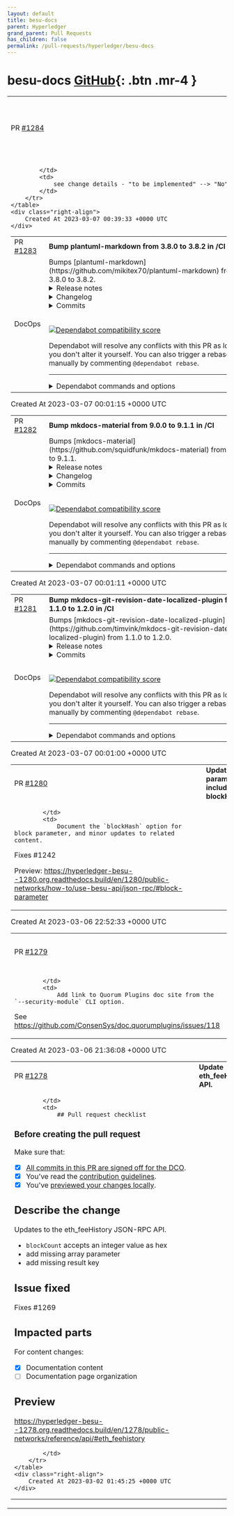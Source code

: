 ```yaml
---
layout: default
title: besu-docs
parent: Hyperledger
grand_parent: Pull Requests
has_children: false
permalink: /pull-requests/hyperledger/besu-docs
---
```


# besu-docs <span class="fs-3 right-align">[GitHub](https://github.com/hyperledger/besu-docs){: .btn .mr-4 }</span>


<div>
    <table>
        <tr>
            <td>
                PR <a href="https://github.com/hyperledger/besu-docs/pull/1284" class=".btn">#1284</a>
            </td>
            <td>
                <b>
                    changing page to reflect we will not be implementing forest snap server
                </b>
            </td>
        </tr>
        <tr>
            <td>
                
            </td>
            <td>
                see change details - "to be implemented" --> "No" 
            </td>
        </tr>
    </table>
    <div class="right-align">
        Created At 2023-03-07 00:39:33 +0000 UTC
    </div>
</div>

<div>
    <table>
        <tr>
            <td>
                PR <a href="https://github.com/hyperledger/besu-docs/pull/1283" class=".btn">#1283</a>
            </td>
            <td>
                <b>
                    Bump plantuml-markdown from 3.8.0 to 3.8.2 in /CI
                </b>
            </td>
        </tr>
        <tr>
            <td>
                <span class="chip">DocOps</span>
            </td>
            <td>
                Bumps [plantuml-markdown](https://github.com/mikitex70/plantuml-markdown) from 3.8.0 to 3.8.2.
<details>
<summary>Release notes</summary>
<p><em>Sourced from <a href="https://github.com/mikitex70/plantuml-markdown/releases">plantuml-markdown's releases</a>.</em></p>
<blockquote>
<p>Forced UTF-8 encoding when files are passed to local plantuml.
Make sure that the diagram files are in utf-8, especially in Windows.</p>
<h2>Added option for disabling SSL checks</h2>
<p>Added the 'insecure<code>configuration option to disable HTTPS SSL certificate validation. Set to</code>True` when using a custom PlantUML installation with self-signed certificates.</p>
</blockquote>
</details>
<details>
<summary>Changelog</summary>
<p><em>Sourced from <a href="https://github.com/mikitex70/plantuml-markdown/blob/master/CHANGELOG.md">plantuml-markdown's changelog</a>.</em></p>
<blockquote>
<h2>3.8.2 (2023-03-06)</h2>
<h3>Changes</h3>
<ul>
<li>Updated CHANGELOG for the new release. [Michele Tessaro]</li>
</ul>
<h3>Fix</h3>
<ul>
<li>
<p>Explicitly pass charset to plantuml. [Victor Westerhuis]</p>
<p>The code is explicitly encoded to UTF-8, but plantuml gets to pick its own charset. On my Windows installation it picks codepage 1252 by default, leading to wrong characters in the output. UTF-8 should be available everywhere according to the <a href="https://plantuml.com/unicode">PlantUML documentation</a>.</p>
</li>
</ul>
<h2>3.8.1 (2023-01-29)</h2>
<h3>New</h3>
<ul>
<li>
<p>Added option for disabling SSL checks (refs <a href="https://github-redirect.dependabot.com/mikitex70/plantuml-markdown/issues/83">#83</a>) [Michele Tessaro]</p>
<p>Added the <code>insecure</code> configuration option for disabling HTTPS SSL
certificate validation.
Set it to <code>True</code> when the PlantUML server uses self-signed certificates.</p>
</li>
</ul>
</blockquote>
</details>
<details>
<summary>Commits</summary>
<ul>
<li><a href="https://github.com/mikitex70/plantuml-markdown/commit/e48b04918315d769d91b4714f111f3f90668c872"><code>e48b049</code></a> chg: pkg: changed version for the new release</li>
<li><a href="https://github.com/mikitex70/plantuml-markdown/commit/81c4b0300ffdfaf588db5e430759b8a0fdd24338"><code>81c4b03</code></a> Merge pull request <a href="https://github-redirect.dependabot.com/mikitex70/plantuml-markdown/issues/85">#85</a> from viccie30/patch-1</li>
<li><a href="https://github.com/mikitex70/plantuml-markdown/commit/4d366fc946c9593d4993c84a8869849985b6b99c"><code>4d366fc</code></a> Explicitly pass charset to plantuml</li>
<li><a href="https://github.com/mikitex70/plantuml-markdown/commit/d63efae88ac519d21b2c614090b380208fb76554"><code>d63efae</code></a> chg: doc: updated CHANGELOG for the new release</li>
<li><a href="https://github.com/mikitex70/plantuml-markdown/commit/79d5f7ba9ee9d7e98921ce1a1b09520da21de696"><code>79d5f7b</code></a> new: usr: added option for disabling SSL checks (refs <a href="https://github-redirect.dependabot.com/mikitex70/plantuml-markdown/issues/83">#83</a>)</li>
<li>See full diff in <a href="https://github.com/mikitex70/plantuml-markdown/compare/3.8.0...3.8.2">compare view</a></li>
</ul>
</details>
<br />


[![Dependabot compatibility score](https://dependabot-badges.githubapp.com/badges/compatibility_score?dependency-name=plantuml-markdown&package-manager=pip&previous-version=3.8.0&new-version=3.8.2)](https://docs.github.com/en/github/managing-security-vulnerabilities/about-dependabot-security-updates#about-compatibility-scores)

Dependabot will resolve any conflicts with this PR as long as you don't alter it yourself. You can also trigger a rebase manually by commenting `@dependabot rebase`.

[//]: # (dependabot-automerge-start)
[//]: # (dependabot-automerge-end)

---

<details>
<summary>Dependabot commands and options</summary>
<br />

You can trigger Dependabot actions by commenting on this PR:
- `@dependabot rebase` will rebase this PR
- `@dependabot recreate` will recreate this PR, overwriting any edits that have been made to it
- `@dependabot merge` will merge this PR after your CI passes on it
- `@dependabot squash and merge` will squash and merge this PR after your CI passes on it
- `@dependabot cancel merge` will cancel a previously requested merge and block automerging
- `@dependabot reopen` will reopen this PR if it is closed
- `@dependabot close` will close this PR and stop Dependabot recreating it. You can achieve the same result by closing it manually
- `@dependabot ignore this major version` will close this PR and stop Dependabot creating any more for this major version (unless you reopen the PR or upgrade to it yourself)
- `@dependabot ignore this minor version` will close this PR and stop Dependabot creating any more for this minor version (unless you reopen the PR or upgrade to it yourself)
- `@dependabot ignore this dependency` will close this PR and stop Dependabot creating any more for this dependency (unless you reopen the PR or upgrade to it yourself)


</details>
            </td>
        </tr>
    </table>
    <div class="right-align">
        Created At 2023-03-07 00:01:15 +0000 UTC
    </div>
</div>

<div>
    <table>
        <tr>
            <td>
                PR <a href="https://github.com/hyperledger/besu-docs/pull/1282" class=".btn">#1282</a>
            </td>
            <td>
                <b>
                    Bump mkdocs-material from 9.0.0 to 9.1.1 in /CI
                </b>
            </td>
        </tr>
        <tr>
            <td>
                <span class="chip">DocOps</span>
            </td>
            <td>
                Bumps [mkdocs-material](https://github.com/squidfunk/mkdocs-material) from 9.0.0 to 9.1.1.
<details>
<summary>Release notes</summary>
<p><em>Sourced from <a href="https://github.com/squidfunk/mkdocs-material/releases">mkdocs-material's releases</a>.</em></p>
<blockquote>
<h2>mkdocs-material-9.1.1</h2>
<ul>
<li>Updated Czech and Thai translations</li>
<li>Improved instant loading (scroll restoration, slow connections)</li>
<li>Fixed <a href="https://github-redirect.dependabot.com/squidfunk/mkdocs-material/issues/5023">#5023</a>: Instant loading not allowing to go back to initial page</li>
<li>Fixed <a href="https://github-redirect.dependabot.com/squidfunk/mkdocs-material/issues/3797">#3797</a>: Instant loading does not work with section anchors in Safari</li>
</ul>
<h2>mkdocs-material-9.1.0</h2>
<ul>
<li>Docker image now available for <code>amd64</code>, <code>arm64</code> and <code>arm/v7</code></li>
<li>Updated Chinese (Taiwanese) translations</li>
<li>Generalized tag identifier implementation</li>
<li>Fixed flickering of header shadow on load</li>
<li>Fixed occasional flickering of announcement bar</li>
</ul>
<h2>mkdocs-material-9.0.15</h2>
<ul>
<li>Updated Chinese (Traditional) translations</li>
<li>Updated Hebrew translations</li>
</ul>
<h2>mkdocs-material-9.0.14</h2>
<ul>
<li>Fixed <a href="https://github-redirect.dependabot.com/squidfunk/mkdocs-material/issues/5072">#5072</a>: Rendering bug on navigation expand button in Firefox</li>
</ul>
<h2>mkdocs-material-9.0.13</h2>
<ul>
<li>Updated Uzbek translations</li>
<li>Switched back to pre-9.0.0 headline detection in <code>content</code> partial</li>
<li>Fixed <a href="https://github-redirect.dependabot.com/squidfunk/mkdocs-material/issues/5062">#5062</a>: Version warning not readable when using slate scheme</li>
<li>Fixed <a href="https://github-redirect.dependabot.com/squidfunk/mkdocs-material/issues/5061">#5061</a>: Improved discernibility of table row hover color</li>
<li>Fixed <a href="https://github-redirect.dependabot.com/squidfunk/mkdocs-material/issues/5034">#5034</a>: Sequence actors in Mermaid diagrams not color-abiding</li>
<li>Fixed <a href="https://github-redirect.dependabot.com/squidfunk/mkdocs-material/issues/4919">#4919</a>: Allow to hide version warning in multiple versions</li>
</ul>
<h2>mkdocs-material-9.0.12</h2>
<ul>
<li>Updated Catalan translations</li>
<li>Fixed <a href="https://github-redirect.dependabot.com/squidfunk/mkdocs-material/issues/4975">#4975</a>: Mermaid entity relationship rendering diagrams bug</li>
<li>Fixed <a href="https://github-redirect.dependabot.com/squidfunk/mkdocs-material/issues/4924">#4924</a>: Header title not reset when using instant loading</li>
</ul>
<h2>mkdocs-material-9.0.11</h2>
<ul>
<li>Added Mastodon verification for social links (<code>rel=me</code>)</li>
<li>Updated Italian translations</li>
</ul>
<h2>mkdocs-material-9.0.10</h2>
<ul>
<li>Updated Arabic translations</li>
<li>Updated Korean translations</li>
<li>Updated Hungarian translations</li>
<li>Updated Russian translations</li>
<li>Fixed <a href="https://github-redirect.dependabot.com/squidfunk/mkdocs-material/issues/4977">#4977</a>: Improved accessibility for content tabs</li>
<li>Fixed <a href="https://github-redirect.dependabot.com/squidfunk/mkdocs-material/issues/4960">#4960</a>: Sometimes anchor following doesn't bring last item into view</li>
</ul>
<h2>mkdocs-material-9.0.9</h2>
<ul>
<li>Updated Bulgarian translations</li>
<li>Updated Chinese (Simplified) translations</li>
<li>Updated Dutch translations</li>
<li>Updated Hindi translations</li>
</ul>
<!-- raw HTML omitted -->
</blockquote>
<p>... (truncated)</p>
</details>
<details>
<summary>Changelog</summary>
<p><em>Sourced from <a href="https://github.com/squidfunk/mkdocs-material/blob/master/CHANGELOG">mkdocs-material's changelog</a>.</em></p>
<blockquote>
<p>mkdocs-material-9.1.1 (2023-03-05)</p>
<ul>
<li>Updated Czech and Thai translations</li>
<li>Improved instant loading (scroll restoration, slow connections)</li>
<li>Fixed <a href="https://github-redirect.dependabot.com/squidfunk/mkdocs-material/issues/5023">#5023</a>: Instant loading not allowing to go back to initial page</li>
<li>Fixed <a href="https://github-redirect.dependabot.com/squidfunk/mkdocs-material/issues/3797">#3797</a>: Instant loading does not work with section anchors in Safari</li>
</ul>
<p>mkdocs-material-9.1.0+insiders-4.32.2 (2023-03-02)</p>
<ul>
<li>Fixed <a href="https://github-redirect.dependabot.com/squidfunk/mkdocs-material/issues/5127">#5127</a>: Privacy plugin not handling large number of occurrences</li>
<li>Fixed <a href="https://github-redirect.dependabot.com/squidfunk/mkdocs-material/issues/5126">#5126</a>: Privacy plugin breaks when replacing specific emojis</li>
</ul>
<p>mkdocs-material-9.1.0 (2023-03-02)</p>
<ul>
<li>Docker image now available for amd64, arm64 and arm/v7</li>
<li>Updated Chinese (Taiwanese) translations</li>
<li>Generalized tag identifier implementation</li>
<li>Fixed flickering of header shadow on load</li>
<li>Fixed occasional flickering of announcement bar</li>
</ul>
<p>mkdocs-material-9.0.15 (2023-02-26)</p>
<ul>
<li>Updated Chinese (Traditional) translations</li>
<li>Updated Hebrew translations</li>
</ul>
<p>mkdocs-material-9.0.14+insiders-4.32.1 (2023-02-23)</p>
<ul>
<li>Fixed code block spans interfering with copying</li>
<li>Fixed <a href="https://github-redirect.dependabot.com/squidfunk/mkdocs-material/issues/5077">#5077</a>: Privacy plugin breaks image alt text encoding</li>
<li>Fixed <a href="https://github-redirect.dependabot.com/squidfunk/mkdocs-material/issues/5079">#5079</a>: Privacy plugin removing rel=me on external links</li>
</ul>
<p>mkdocs-material-9.0.14 (2023-02-23)</p>
<ul>
<li>Fixed <a href="https://github-redirect.dependabot.com/squidfunk/mkdocs-material/issues/5072">#5072</a>: Rendering bug on navigation expand button in Firefox</li>
</ul>
<p>mkdocs-material-9.0.13+insiders-4.32.0 (2023-02-19)</p>
<ul>
<li>Added support for custom selectors for code annotations</li>
<li>Added support for code line range selection for better sharing</li>
</ul>
<p>mkdocs-material-9.0.13+insiders-4.31.0 (2023-02-18)</p>
<ul>
<li>Added support for table of contents on blog index and archive pages</li>
<li>Fixed <a href="https://github-redirect.dependabot.com/squidfunk/mkdocs-material/issues/4512">#4512</a>: Allow custom search field boosts (experimental)</li>
</ul>
<p>mkdocs-material-9.0.13 (2023-02-18)</p>
<ul>
<li>Updated Uzbek translations</li>
<li>Switched back to pre-9.0.0 headline detection in content partial</li>
<li>Fixed <a href="https://github-redirect.dependabot.com/squidfunk/mkdocs-material/issues/5062">#5062</a>: Version warning not readable when using slate scheme</li>
</ul>
<!-- raw HTML omitted -->
</blockquote>
<p>... (truncated)</p>
</details>
<details>
<summary>Commits</summary>
<ul>
<li><a href="https://github.com/squidfunk/mkdocs-material/commit/2eff27fb2bfd09371301794d050fff7a22229902"><code>2eff27f</code></a> Prepare 9.1.1 release</li>
<li><a href="https://github.com/squidfunk/mkdocs-material/commit/80d96036277f0f8fe8dee27988db620afa925bfa"><code>80d9603</code></a> Refactored instant loading (<a href="https://github-redirect.dependabot.com/squidfunk/mkdocs-material/issues/5032">#5032</a>)</li>
<li><a href="https://github.com/squidfunk/mkdocs-material/commit/7efb5fe70029933e232899642dfaf31dcbbe6de1"><code>7efb5fe</code></a> Updated Thai translations</li>
<li><a href="https://github.com/squidfunk/mkdocs-material/commit/48b89f3dc0796d5a2982c10635cd65fb5de4c3d2"><code>48b89f3</code></a> Updated Czech translations</li>
<li><a href="https://github.com/squidfunk/mkdocs-material/commit/091f9c07a8699feea7345fc66ca2150fcb27b234"><code>091f9c0</code></a> Updated Insiders changelog</li>
<li><a href="https://github.com/squidfunk/mkdocs-material/commit/4659d0a5eec9560438b1c4e0a19a0ef127108304"><code>4659d0a</code></a> Documentation</li>
<li><a href="https://github.com/squidfunk/mkdocs-material/commit/41f783faa452a818c2d33e7cf03ba712591c9bb3"><code>41f783f</code></a> Updated changelog</li>
<li><a href="https://github.com/squidfunk/mkdocs-material/commit/7b8b82e8569a3c23958027afbab71dffa308fc38"><code>7b8b82e</code></a> Prepare 9.1.0 release</li>
<li><a href="https://github.com/squidfunk/mkdocs-material/commit/15578c7d418a80d2cc0414dbba935a3154dda386"><code>15578c7</code></a> Updated dependencies</li>
<li><a href="https://github.com/squidfunk/mkdocs-material/commit/eb51f1c38712593970b730627c5c27164bcb87ac"><code>eb51f1c</code></a> Updated distribution files</li>
<li>Additional commits viewable in <a href="https://github.com/squidfunk/mkdocs-material/compare/9.0.0...9.1.1">compare view</a></li>
</ul>
</details>
<br />


[![Dependabot compatibility score](https://dependabot-badges.githubapp.com/badges/compatibility_score?dependency-name=mkdocs-material&package-manager=pip&previous-version=9.0.0&new-version=9.1.1)](https://docs.github.com/en/github/managing-security-vulnerabilities/about-dependabot-security-updates#about-compatibility-scores)

Dependabot will resolve any conflicts with this PR as long as you don't alter it yourself. You can also trigger a rebase manually by commenting `@dependabot rebase`.

[//]: # (dependabot-automerge-start)
[//]: # (dependabot-automerge-end)

---

<details>
<summary>Dependabot commands and options</summary>
<br />

You can trigger Dependabot actions by commenting on this PR:
- `@dependabot rebase` will rebase this PR
- `@dependabot recreate` will recreate this PR, overwriting any edits that have been made to it
- `@dependabot merge` will merge this PR after your CI passes on it
- `@dependabot squash and merge` will squash and merge this PR after your CI passes on it
- `@dependabot cancel merge` will cancel a previously requested merge and block automerging
- `@dependabot reopen` will reopen this PR if it is closed
- `@dependabot close` will close this PR and stop Dependabot recreating it. You can achieve the same result by closing it manually
- `@dependabot ignore this major version` will close this PR and stop Dependabot creating any more for this major version (unless you reopen the PR or upgrade to it yourself)
- `@dependabot ignore this minor version` will close this PR and stop Dependabot creating any more for this minor version (unless you reopen the PR or upgrade to it yourself)
- `@dependabot ignore this dependency` will close this PR and stop Dependabot creating any more for this dependency (unless you reopen the PR or upgrade to it yourself)


</details>
            </td>
        </tr>
    </table>
    <div class="right-align">
        Created At 2023-03-07 00:01:11 +0000 UTC
    </div>
</div>

<div>
    <table>
        <tr>
            <td>
                PR <a href="https://github.com/hyperledger/besu-docs/pull/1281" class=".btn">#1281</a>
            </td>
            <td>
                <b>
                    Bump mkdocs-git-revision-date-localized-plugin from 1.1.0 to 1.2.0 in /CI
                </b>
            </td>
        </tr>
        <tr>
            <td>
                <span class="chip">DocOps</span>
            </td>
            <td>
                Bumps [mkdocs-git-revision-date-localized-plugin](https://github.com/timvink/mkdocs-git-revision-date-localized-plugin) from 1.1.0 to 1.2.0.
<details>
<summary>Release notes</summary>
<p><em>Sourced from <a href="https://github.com/timvink/mkdocs-git-revision-date-localized-plugin/releases">mkdocs-git-revision-date-localized-plugin's releases</a>.</em></p>
<blockquote>
<h2>revision-date-localized v1.2.0</h2>
<h2>What's Changed</h2>
<p>Features:</p>
<ul>
<li>Add support for <code>mkdocs-gen-files</code> by <a href="https://github.com/timvink"><code>@​timvink</code></a> in <a href="https://github-redirect.dependabot.com/timvink/mkdocs-git-revision-date-localized-plugin/pull/102">timvink/mkdocs-git-revision-date-localized-plugin#102</a></li>
<li>Add new 'strict' option, closes <a href="https://github-redirect.dependabot.com/timvink/mkdocs-git-revision-date-localized-plugin/issues/108">#108</a> by <a href="https://github.com/timvink"><code>@​timvink</code></a> in <a href="https://github-redirect.dependabot.com/timvink/mkdocs-git-revision-date-localized-plugin/pull/110">timvink/mkdocs-git-revision-date-localized-plugin#110</a></li>
</ul>
<p>Documentation:</p>
<ul>
<li>
<ul>
<li>switch kebab typo to snake case by <a href="https://github.com/wd60622"><code>@​wd60622</code></a> in <a href="https://github-redirect.dependabot.com/timvink/mkdocs-git-revision-date-localized-plugin/pull/105">timvink/mkdocs-git-revision-date-localized-plugin#105</a></li>
</ul>
</li>
</ul>
<h2>New Contributors</h2>
<ul>
<li><a href="https://github.com/wd60622"><code>@​wd60622</code></a> made their first contribution in <a href="https://github-redirect.dependabot.com/timvink/mkdocs-git-revision-date-localized-plugin/pull/105">timvink/mkdocs-git-revision-date-localized-plugin#105</a></li>
</ul>
<p><strong>Full Changelog</strong>: <a href="https://github.com/timvink/mkdocs-git-revision-date-localized-plugin/compare/v1.1.0...v1.2.0">https://github.com/timvink/mkdocs-git-revision-date-localized-plugin/compare/v1.1.0...v1.2.0</a></p>
</blockquote>
</details>
<details>
<summary>Commits</summary>
<ul>
<li><a href="https://github.com/timvink/mkdocs-git-revision-date-localized-plugin/commit/6150fad41a83abbf7500cf9c75696c5193532305"><code>6150fad</code></a> Merge pull request <a href="https://github-redirect.dependabot.com/timvink/mkdocs-git-revision-date-localized-plugin/issues/110">#110</a> from timvink/108-strict-mode</li>
<li><a href="https://github.com/timvink/mkdocs-git-revision-date-localized-plugin/commit/7d89e01eb63a5d2a4ddaf220efc1460d41422b13"><code>7d89e01</code></a> Add pytz dependency for proper timezone support</li>
<li><a href="https://github.com/timvink/mkdocs-git-revision-date-localized-plugin/commit/e7f82dea3dd99742942064b85cf95a4c4e6902b3"><code>e7f82de</code></a> Add new 'strict' option, closes <a href="https://github-redirect.dependabot.com/timvink/mkdocs-git-revision-date-localized-plugin/issues/108">#108</a></li>
<li><a href="https://github.com/timvink/mkdocs-git-revision-date-localized-plugin/commit/7ddc74cb72c55a18d15cabead18a31ef243d490c"><code>7ddc74c</code></a> Merge pull request <a href="https://github-redirect.dependabot.com/timvink/mkdocs-git-revision-date-localized-plugin/issues/105">#105</a> from wd60622/kebab-case-typo</li>
<li><a href="https://github.com/timvink/mkdocs-git-revision-date-localized-plugin/commit/e915eedf45e199a168168d28480be284217331b6"><code>e915eed</code></a> switch kebab typo to snake case</li>
<li><a href="https://github.com/timvink/mkdocs-git-revision-date-localized-plugin/commit/6be250864f596242f4d24cc9544390252089fe25"><code>6be2508</code></a> ignore genfiles test for now</li>
<li><a href="https://github.com/timvink/mkdocs-git-revision-date-localized-plugin/commit/bbc9fdc0c011ae0d655a830dc17389b1ea47684d"><code>bbc9fdc</code></a> trigger ci</li>
<li><a href="https://github.com/timvink/mkdocs-git-revision-date-localized-plugin/commit/432220d685fbef1e7706c1888f75d43e06f9a161"><code>432220d</code></a> Merge branch 'master' of github.com:timvink/mkdocs-git-revision-date-localize...</li>
<li><a href="https://github.com/timvink/mkdocs-git-revision-date-localized-plugin/commit/1faaf2d61ea54ac4133ee9d46213bf746a537436"><code>1faaf2d</code></a> Add support for mkdocs-gen-files</li>
<li><a href="https://github.com/timvink/mkdocs-git-revision-date-localized-plugin/commit/ad11dd08a80422656e64fe56a6044fcec3b2742e"><code>ad11dd0</code></a> Create FUNDING.yml</li>
<li>Additional commits viewable in <a href="https://github.com/timvink/mkdocs-git-revision-date-localized-plugin/compare/v1.1.0...v1.2.0">compare view</a></li>
</ul>
</details>
<br />


[![Dependabot compatibility score](https://dependabot-badges.githubapp.com/badges/compatibility_score?dependency-name=mkdocs-git-revision-date-localized-plugin&package-manager=pip&previous-version=1.1.0&new-version=1.2.0)](https://docs.github.com/en/github/managing-security-vulnerabilities/about-dependabot-security-updates#about-compatibility-scores)

Dependabot will resolve any conflicts with this PR as long as you don't alter it yourself. You can also trigger a rebase manually by commenting `@dependabot rebase`.

[//]: # (dependabot-automerge-start)
[//]: # (dependabot-automerge-end)

---

<details>
<summary>Dependabot commands and options</summary>
<br />

You can trigger Dependabot actions by commenting on this PR:
- `@dependabot rebase` will rebase this PR
- `@dependabot recreate` will recreate this PR, overwriting any edits that have been made to it
- `@dependabot merge` will merge this PR after your CI passes on it
- `@dependabot squash and merge` will squash and merge this PR after your CI passes on it
- `@dependabot cancel merge` will cancel a previously requested merge and block automerging
- `@dependabot reopen` will reopen this PR if it is closed
- `@dependabot close` will close this PR and stop Dependabot recreating it. You can achieve the same result by closing it manually
- `@dependabot ignore this major version` will close this PR and stop Dependabot creating any more for this major version (unless you reopen the PR or upgrade to it yourself)
- `@dependabot ignore this minor version` will close this PR and stop Dependabot creating any more for this minor version (unless you reopen the PR or upgrade to it yourself)
- `@dependabot ignore this dependency` will close this PR and stop Dependabot creating any more for this dependency (unless you reopen the PR or upgrade to it yourself)


</details>
            </td>
        </tr>
    </table>
    <div class="right-align">
        Created At 2023-03-07 00:01:00 +0000 UTC
    </div>
</div>

<div>
    <table>
        <tr>
            <td>
                PR <a href="https://github.com/hyperledger/besu-docs/pull/1280" class=".btn">#1280</a>
            </td>
            <td>
                <b>
                    Update block parameter to include blockHash
                </b>
            </td>
        </tr>
        <tr>
            <td>
                
            </td>
            <td>
                Document the `blockHash` option for block parameter, and minor updates to related content.

Fixes #1242

Preview: https://hyperledger-besu--1280.org.readthedocs.build/en/1280/public-networks/how-to/use-besu-api/json-rpc/#block-parameter
            </td>
        </tr>
    </table>
    <div class="right-align">
        Created At 2023-03-06 22:52:33 +0000 UTC
    </div>
</div>

<div>
    <table>
        <tr>
            <td>
                PR <a href="https://github.com/hyperledger/besu-docs/pull/1279" class=".btn">#1279</a>
            </td>
            <td>
                <b>
                    Add link to quorum plugins
                </b>
            </td>
        </tr>
        <tr>
            <td>
                
            </td>
            <td>
                Add link to Quorum Plugins doc site from the `--security-module` CLI option.

See https://github.com/ConsenSys/doc.quorumplugins/issues/118
            </td>
        </tr>
    </table>
    <div class="right-align">
        Created At 2023-03-06 21:36:08 +0000 UTC
    </div>
</div>

<div>
    <table>
        <tr>
            <td>
                PR <a href="https://github.com/hyperledger/besu-docs/pull/1278" class=".btn">#1278</a>
            </td>
            <td>
                <b>
                    Update eth_feeHistory API.
                </b>
            </td>
        </tr>
        <tr>
            <td>
                
            </td>
            <td>
                ## Pull request checklist

### Before creating the pull request

Make sure that:

- [x] [All commits in this PR are signed off for the DCO](https://wiki.hyperledger.org/display/BESU/DCO).
- [x] You've read the [contribution guidelines](https://wiki.hyperledger.org/display/BESU/Documentation).
- [x] You've [previewed your changes locally](https://wiki.hyperledger.org/display/BESU/Preview+the+documentation).

## Describe the change

Updates to the eth_feeHistory JSON-RPC API. 
- `blockCount` accepts an integer value as hex
- add missing array parameter
- add missing result key

## Issue fixed

Fixes #1269 

## Impacted parts

For content changes:

- [x] Documentation content
- [ ] Documentation page organization

## Preview

https://hyperledger-besu--1278.org.readthedocs.build/en/1278/public-networks/reference/api/#eth_feehistory

            </td>
        </tr>
    </table>
    <div class="right-align">
        Created At 2023-03-02 01:45:25 +0000 UTC
    </div>
</div>

